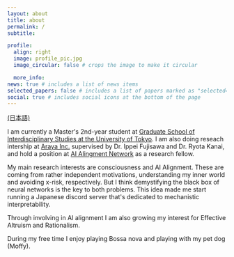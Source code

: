 ```yaml
---
layout: about
title: about
permalink: /
subtitle: 

profile:
  align: right
  image: profile_pic.jpg
  image_circular: false # crops the image to make it circular

  more_info: 
news: true # includes a list of news items
selected_papers: false # includes a list of papers marked as "selected={true}"
social: true # includes social icons at the bottom of the page
---
```

[(日本語)](./about_ja)

I am currently a Master's 2nd-year student at [Graduate School of Interdisciplinary Studies at the University of Tokyo](https://www.u-tokyo.ac.jp/en/academics/grad_interdisciplinary.html). I am also doing reseach intership at [Araya Inc.](https://research.araya.org/) supervised by Dr. Ippei Fujisawa and Dr. Ryota Kanai, and hold a position at [AI Alingment Network](https://www.aialign.net/) as a research fellow.

My main research interests are consciousness and AI Alignment. These are coming from rather independent motivations, understanding my inner world and avoiding x-risk, respectively. But I think demystifying the black box of neural networks is the key to both problems. This idea made me start running a Japanese discord server that's dedicated to mechanistic interpretability.

Through involving in AI alignment I am also growing my interest for Effective Altruism and Rationalism.

During my free time I enjoy playing Bossa nova and playing with my pet dog (Moffy). 

